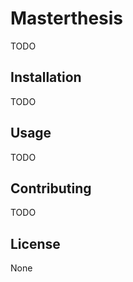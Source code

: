 # Masterthesis

TODO

## Installation

TODO

## Usage

TODO

## Contributing

 TODO

## License
None